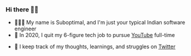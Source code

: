 ### Hi there 👋🏾
<!-- - 🤷🏾‍♂️ My name is Suboptimal¹, and I'm just your typical Indian software engineer -->
- 👨🏾‍💻 My name is Suboptimal, and I'm just your typical Indian software engineer
- 🎥 In 2020, I quit my 6-figure tech job to pursue [YouTube](https://youtube.com/SuboptimalEng) full-time
<!-- - 🤔 In my free time, I build tech products to help creators -->
- 🤔 I keep track of my thoughts, learnings, and struggles on [Twitter](https://twitter.com/SuboptimalEng)
<!-- - ✍🏾 I keep track of my thoughts, learnings, and struggles on [Twitter](https://twitter.com/SuboptimalEng) -->

<!-- ### I post 📝 -->
<!-- - 🐦 Thoughts, learnings, and struggles of being a YouTuber and solo-founder on [Twitter](https://twitter.com/SuboptimalEng) -->
<!-- - 💻 Videos about web development & developer productivity on [YouTube](https://youtube.com/SuboptimalEng) -->
<!-- - 🐦 short-form updates (and dank memes) on [twitter](https://twitter.com/SuboptimalEng) -->
<!-- - 📖 thoughts, learnings and struggles of being a YouTuber on [suboptimaleng.github.io](https://suboptimaleng.github.io) (deprecated) -->

<!-- ### Road to 100k Subscribers

|      | Views | Total Subs | Earnings |
| ---- | :---- | :--------- | :------- |
| Jan. | 17k   | 5200(+350) | $60      |
| Feb. | 12k   | 5390(+190) | $40      |
| Mar. | 9k    | 5500(+110) | $30      |
| Apr. | 10k   | 5650(+150) | $30      |
| May  | 14k   | 5760(+110) | $40      |
| Jun. | -     | -          | -        | -->

<!-- ### Footnotes
¹ Not my real name. -->

